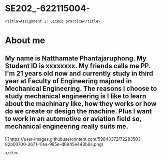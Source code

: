 # SE202_-622115004-<!DOCTYPE html>
<html>

<head>
    <meta charset="utf-8" />
    <link rel="stylesheet" href="style.css" />
  
    <title>Assignment 1: GitHub practice</title>
</head>

<body>
    <h1>About me</h1>
    <div>
        <h2>
            <p> My name is Natthamate Phantajaruphong. My Student ID is xxxxxxxx. My friends calls me PP. I'm 21 years old now and currently study in
                third year at Faculty of Engineering majored in Mechanical Engineering. The reasons I choose to study
                mechanical engineering is I like to learn about the machinary like, how they works or how do we create or
                design the machine. Plus I want to work in an automotive or aviation field so, mechanical engineering really
                suits me.
        </h2>
        </p>
        ![]https://user-images.githubusercontent.com/59843372/72283503-82b00700-3671-11ea-985e-d0945e443b6a.png)
        
       
    </div>
</body>

</html>
